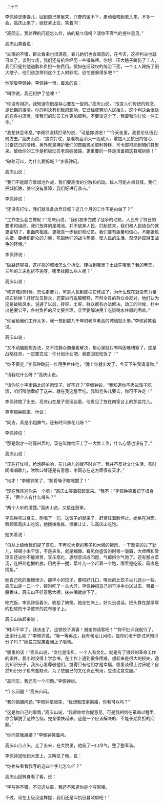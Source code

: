      二十三 

   李佩钟送走春儿，回到自己屋里来，兴奋的坐不下，走动着唱起歌儿来。不多一会，高庆山来了，她赶紧止住，笑着问： 

   “高同志，我处理的问题怎么样，站的稳立场吗？请你不客气的提些意见。” 

   高庆山笑着说： 

   “处理的不错，群众看来也很满意，春儿她们也会满意的，在今天，这样判决也就可以了。谈到立场，我们还有机会经历一些锻炼哩。你想：田大瞎子踢伤了工人，我们只是判他道歉和负担一些费用。假如在旧政权的统治下面，一个工人踢伤了田大瞎子，他们该怎样判这个工人的罪呢，恐怕要重得多吧？” 

   他望着李佩钟，李佩钟一愣，着急的说： 

   “叫你说，我还袒护了他哩！” 

   “你没有袒护。我知道你倒是存心要左一些的。”高庆山说，“改变人们传统的观念，是长期的事情。你的判决有积极的影响，它已经使劳动人民抬头，这个判决会很快的在各村流传，使我们的动员工作更加顺利。不要谈这个了，我要和你讨论一件工作。” 

   “我想休息休息，”李佩钟没精打采的说，“可是你说吧！”“今天夜里，我要带队伍到前方去。”高庆山说，“这次打仗，是看机会消灭一股敌人，增加人民抗日的信心，兴奋抗日的情绪，另外就是掩护我们的首脑机关顺利转移，司令部可能到咱们县里来。留给你的工作是积极动员老百姓破路，更重要的一件是准备把这县城拆除！” 

   “破路可以，为什么要拆城？”李佩钟问。 

   高庆山说： 

   “我们不能固守着城池作战，我们要高度的分散和机动。敌人可能占领县城，我们把城拆除，使它没有屏障，我们好进行袭击。” 

   李佩钟说： 

   “还没有打仗，我们就准备放弃县城？这几个月的工作不是白做了？” 

   “工作怎么会白做呢？”高庆山说，“我们初步完成了战争的动员，人民有了抗日的要求和组织。我们放弃的是城池，并不放弃人民，打起仗来，我们和人民结合的就更密切了，更血肉相连，更能进一步组织和动员。我们要有胆量和信心，不能张慌失措，要组织群众的力量，巩固他们的战斗热情，使人民的生活，渐渐适应游击战争的环境。” 

   李佩钟说： 

   “破路还容易，这样高的城墙怎么个拆法，砖拉到哪里？土放在哪里？我的老天，三年的工夫也拆不完呀，哪里找那么些人呢？” 

   高庆山说： 

   “修这城的时候，恐怕更费力，可是人民到底把它修成了，为什么现在就没有力量把它拆掉？好好动员群众，还要进行说服解释，不然全县的群众会反对，他们认为这是破除风水。说通了以后，砖呀，土呀，群众都有办法解决。动工的时候，村中出差要公平，各村负担的尺丈要合理，县里要解决民工吃饭喝水住房的困难。” 

   “你留给我们工作太多，我一想到那几千年的老厚老高的城墙就头晕。”李佩钟笑着说。 

   高庆山说： 

   “又不动脑筋想办法，又不找群众商量着解决，那心里就只有叫困难堵塞了。这是战略任务，一定要完成！你计划计划吧，我要回去吃饭了！” 

   “你不要走，”李佩钟跳前一步用手拦住他，“晚上你就出发了，今天下午我请请你。” 

   “请我吃什么呀？”高庆山说。 

   “请你吃十字街路北的羊肉饺子，好不好？”李佩钟说，“我知道你不愿进馆子吃饭，咱们叫他煮好了送来，就在我这屋里吃。我叫老头儿要去，你可不许走！” 

   李佩钟跑了出去，高庆山在屋子里溜达着，他看见了放在南窗台上的那盆花儿。 

   等李佩钟回来，他说： 

   “同志，真是小姐脾气，还有时间养花儿呀？” 

   李佩钟说： 

   “那是刚才一时高兴弄的，现在叫你给压上了一大堆工作，什么心情也没有了。” 

   高庆山说： 

   “正在打仗吗，枪炮砰拍响，花儿朵儿的就不时兴了。我并不反对文化生活，有时间唱唱歌儿，吹吹口琴还是有意思，李同志在这方面很有天才。” 

   “地才！”李佩钟笑了，“豁着嗓子瞎喊罢了！” 

   “现在我欢迎你来一个吧！”高庆山笑着鼓起掌来。“我不！”李佩钟笑着扭了扭身子，“两个人有什么唱头？” 

   “两个人听的清楚。”高庆山说，又接连鼓掌。 

   李佩钟背过身去，刚唱了一句，送饺子的就来了，赶紧红着脸停止。她坐在对面，照顾着高庆山吃饭，她拨拨拣拣，推推让让，叫高庆山吃饱。 

   她笑着说： 

   “自从上级给我们提了意见，不再吃大柜的菤子和大锅的猪肉，一下改变的过了劲儿，顿顿小米干饭，不是夹生，就是糊爆。看见你盛饭的时候一皱眉，大师傅和管理员还说你不能艰苦，享乐腐化，思想意识成问题，气都把你气饱了。还有那白菜汤，连把盐也懒的放，用杓子一搅，菜叶儿一个赶着一个跑，哪里是吃饭，简直是捞鱼。” 

   她自己吃的很慢很少，那样小的饺子，要咬好几口，嘴张的比饺子尖儿还小一些。高庆山是一口一个，顿时吃了一头大汗。李佩钟把自己的干净手巾送过去，带着一股香味，高庆山不好意思大擦，抹抹嘴就放下了。 

   吃完饭，李佩钟低着头，收拾了碗筷。她坐在床上，好久没说话。把头靠在那厚厚的松软的干净整齐的花布被子上。 

   高庆山站起来说： 

   “时间不早了，我该走了，这顿饺子真香！谢谢你请客吧！”“你不批评我就行了，还谢什么呢？”李佩钟说，“等一等再走，我有句话儿问你。是你们老干部讨厌知识分子吗？”她说完就笑着闭上了眼睛。 

   “哪里的话！”高庆山说，“文化是宝贝，一个人有文化，就是有了很好的革命工作的条件。我小时没得上学念书，在工作上遇到很多困难，想起来是很大的损失，遇到知识分子，我从心里尊敬他们，觉得只有他们才是幸福，哪里谈得上讨厌呢？自然知识分子也有些缺点，为了使自己的文化真正有用，应该注意克服。” 

   “高同志，我还有一个问题。”李佩钟说。 

   “什么问题？”高庆山问。 

   “我的婚姻问题，”李佩钟坐起来，“我想和田家离婚，你看可以吗？” 

   “这是你自己的事情，”高庆山说，“我很难给你提意见。可是我相信在革命过程里，你会解脱了这种苦恼，完全愉快起来。这是一个应该解决的、不能长期负担的问题。” 

   “你同意我离婚？”李佩钟笑着问。 

   高庆山点点头，走了出来，在大院里，他吸了一口冷气，整了整军装。 

   李佩钟送他到大堂上，又叫住了他，说： 

   “你抬头看看我写的这四个字儿怎么样？” 

   高庆山回转身看了看，说： 

   “字写得不错，不见这块匾，我还不知道你是个写家哩。 

   不过，现在上级没这样提，我们还是叫抗日县政府吧！” 

